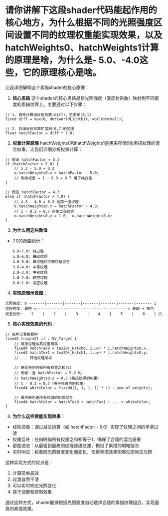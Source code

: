 # 请你讲解下这段shader代码能起作用的核心地方，为什么根据不同的光照强度区间设置不同的纹理权重能实现效果，以及hatchWeights0、hatchWeights1计算的原理是啥，为什么是- 5.0、-4.0这些，它的原理核心是啥。

让我详细解释这个素描shader的核心原理：

1. **核心思路**
这个shader的核心思路是将光照强度（漫反射系数）映射到不同密度的素描纹理上。主要通过以下步骤：

```hlsl
// 1. 首先计算漫反射系数(diff)，范围是[0,1]
fixed diff = max(0, dot(worldLightDir, worldNormal));

// 2. 将漫反射系数扩展到[0,7]的范围
float hatchFactor = diff * 7.0;
```

2. **权重计算原理**
hatchWeights0和hatchWeights1是用来存储6张素描纹理的混合权重。让我们详细分析权重计算：

```hlsl
// 假设 hatchFactor = 5.3
if (hatchFactor > 5.0) {
    // 5.3 - 5.0 = 0.3
    o.hatchWeights0.x = hatchFactor - 5.0;
    // 剩余权重 = 1 - 0.3 = 0.7 用于纯白色
}

// 假设 hatchFactor = 4.3
else if (hatchFactor > 4.0) {
    // 4.3 - 4.0 = 0.3 给第一张纹理
    o.hatchWeights0.x = hatchFactor - 4.0;
    // 1 - 0.3 = 0.7 给第二张纹理
    o.hatchWeights0.y = 1.0 - o.hatchWeights0.x;
}
```

3. **为什么用这些数值**
- 7.0的范围划分：
  ```
  6.0-7.0: 纯白色
  5.0-6.0: 最疏纹理
  4.0-5.0: 疏纹理和次疏纹理混合
  3.0-4.0: 中等纹理
  2.0-3.0: 中密纹理
  1.0-2.0: 较密纹理
  0.0-1.0: 最密纹理
  ```

4. **实现原理示意图**：
```
光照强度: 0 -------|-------|-------|-------|-------|-------|------- 1
纹理密度: 最密 <-----------------------------------------> 最疏 + 白色
权重划分:    1    |    2    |    3    |    4    |    5    |    6    | 白
```

5. **核心实现效果的代码**：
```hlsl
// 在片元着色器中
fixed4 frag(v2f i) : SV_Target {
    // 每张纹理与其权重相乘
    fixed4 hatchTex0 = tex2D(_Hatch0, i.uv) * i.hatchWeights0.x;
    fixed4 hatchTex1 = tex2D(_Hatch1, i.uv) * i.hatchWeights0.y;
    // ... 其他纹理采样
    
    // 确保任何时候所有权重之和为1
    // 例如：当 hatchFactor = 5.3 时
    // hatchWeights0.x = 0.3（最疏纹理的权重）
    // 1 - 0.3 = 0.7（用于纯白色的权重）
    fixed4 whiteColor = fixed4(1, 1, 1, 1) * (1 - sum_of_weights);
    
    // 最终颜色是所有纹理的加权混合
    fixed4 hatchColor = hatchTex0 + hatchTex1 + ... + whiteColor;
}
```

6. **为什么这样做能实现效果**：
- 线性插值：通过减法运算（如 hatchFactor - 5.0）实现了纹理之间的平滑过渡
- 权重互补：任何时候所有权重之和都等于1，确保了合理的混合结果
- 密度递进：从最密到最疏的纹理逐级过渡，模拟了素描的明暗层次
- 实时响应：权重随光照强度变化而变化，使得素描效果能够动态响应光照

这种实现方式的优点是：
1. 计算简单高效
2. 过渡自然平滑
3. 可以实时响应光照变化
4. 易于调整和控制效果

通过这种方式，shader能够根据光照强度自动选择合适的素描纹理组合，实现逼真的素描效果。